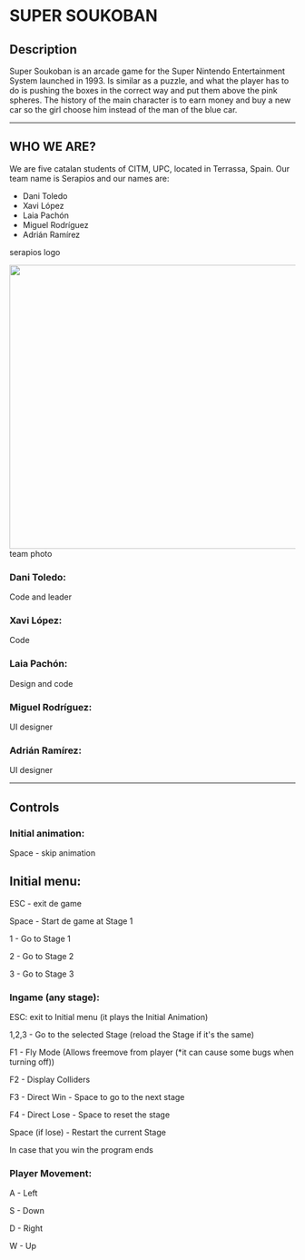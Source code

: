 # SUPER SOUKOBAN

## Description
 Super Soukoban is an arcade game for the Super Nintendo Entertainment System launched in 1993. Is similar as a puzzle, and what the player has to do is pushing the boxes in the correct way and put them above the pink spheres. The history of the main character is to earn money and buy a new car so the girl choose him instead of the man of the blue car.
 ***
 ## WHO WE ARE?
 We are five catalan students of CITM, UPC, located in Terrassa, Spain. Our team name is Serapios and our names are:
 - Dani Toledo
 - Xavi López
 - Laia Pachón
 - Miguel Rodríguez
 - Adrián Ramírez


serapios logo

<img align="left" width="700" height="500" src="https://cdn.discordapp.com/attachments/818140279147724820/848592806691471360/IMG-20210527-WA0023_1.jpg">
team photo

### Dani Toledo:
 Code and leader
### Xavi López:
 Code
### Laia Pachón:
 Design and code
### Miguel Rodríguez:
 UI designer
### Adrián Ramírez:
 UI designer
***

## Controls
### Initial animation:

Space - skip animation

## Initial menu:

ESC - exit de game

Space - Start de game at Stage 1

1 - Go to Stage 1

2 - Go to Stage 2

3 - Go to Stage 3

### Ingame (any stage):

ESC: exit to Initial menu (it plays the Initial Animation)

1,2,3 - Go to the selected Stage (reload the Stage if it's the same)

F1 - Fly Mode (Allows freemove from player (*it can cause some bugs when turning off))

F2 - Display Colliders

F3 - Direct Win - Space to go to the next stage

F4 - Direct Lose - Space to reset the stage

Space (if lose) - Restart the current Stage

In case that you win the program ends

### Player Movement:

A - Left

S - Down

D - Right

W - Up
